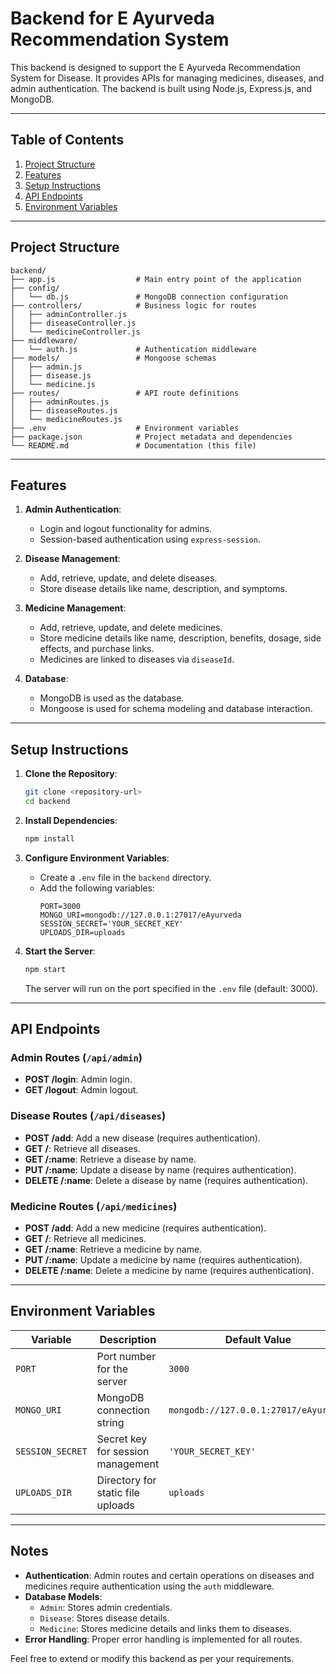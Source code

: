 
# Backend for E Ayurveda Recommendation System

This backend is designed to support the E Ayurveda Recommendation System for Disease. It provides APIs for managing medicines, diseases, and admin authentication. The backend is built using Node.js, Express.js, and MongoDB.

---

## Table of Contents
1. [Project Structure](#project-structure)
2. [Features](#features)
3. [Setup Instructions](#setup-instructions)
4. [API Endpoints](#api-endpoints)
5. [Environment Variables](#environment-variables)

---

## Project Structure

```
backend/
├── app.js                  # Main entry point of the application
├── config/
│   └── db.js               # MongoDB connection configuration
├── controllers/            # Business logic for routes
│   ├── adminController.js
│   ├── diseaseController.js
│   └── medicineController.js
├── middleware/
│   └── auth.js             # Authentication middleware
├── models/                 # Mongoose schemas
│   ├── admin.js
│   ├── disease.js
│   └── medicine.js
├── routes/                 # API route definitions
│   ├── adminRoutes.js
│   ├── diseaseRoutes.js
│   └── medicineRoutes.js
├── .env                    # Environment variables
├── package.json            # Project metadata and dependencies
└── README.md               # Documentation (this file)
```

---

## Features

1. **Admin Authentication**:
   - Login and logout functionality for admins.
   - Session-based authentication using `express-session`.

2. **Disease Management**:
   - Add, retrieve, update, and delete diseases.
   - Store disease details like name, description, and symptoms.

3. **Medicine Management**:
   - Add, retrieve, update, and delete medicines.
   - Store medicine details like name, description, benefits, dosage, side effects, and purchase links.
   - Medicines are linked to diseases via `diseaseId`.

4. **Database**:
   - MongoDB is used as the database.
   - Mongoose is used for schema modeling and database interaction.

---

## Setup Instructions

1. **Clone the Repository**:
   ```bash
   git clone <repository-url>
   cd backend
   ```

2. **Install Dependencies**:
   ```bash
   npm install
   ```

3. **Configure Environment Variables**:
   - Create a `.env` file in the `backend` directory.
   - Add the following variables:
     ```
     PORT=3000
     MONGO_URI=mongodb://127.0.0.1:27017/eAyurveda
     SESSION_SECRET='YOUR_SECRET_KEY'
     UPLOADS_DIR=uploads
     ```

4. **Start the Server**:
   ```bash
   npm start
   ```
   The server will run on the port specified in the `.env` file (default: 3000).

---

## API Endpoints

### Admin Routes (`/api/admin`)
- **POST /login**: Admin login.
- **GET /logout**: Admin logout.

### Disease Routes (`/api/diseases`)
- **POST /add**: Add a new disease (requires authentication).
- **GET /**: Retrieve all diseases.
- **GET /:name**: Retrieve a disease by name.
- **PUT /:name**: Update a disease by name (requires authentication).
- **DELETE /:name**: Delete a disease by name (requires authentication).

### Medicine Routes (`/api/medicines`)
- **POST /add**: Add a new medicine (requires authentication).
- **GET /**: Retrieve all medicines.
- **GET /:name**: Retrieve a medicine by name.
- **PUT /:name**: Update a medicine by name (requires authentication).
- **DELETE /:name**: Delete a medicine by name (requires authentication).

---

## Environment Variables

| Variable       | Description                              | Default Value                  |
|----------------|------------------------------------------|--------------------------------|
| `PORT`         | Port number for the server              | `3000`                         |
| `MONGO_URI`    | MongoDB connection string               | `mongodb://127.0.0.1:27017/eAyurveda` |
| `SESSION_SECRET` | Secret key for session management      | `'YOUR_SECRET_KEY'`           |
| `UPLOADS_DIR`  | Directory for static file uploads       | `uploads`                     |

---

## Notes

- **Authentication**: Admin routes and certain operations on diseases and medicines require authentication using the `auth` middleware.
- **Database Models**:
  - `Admin`: Stores admin credentials.
  - `Disease`: Stores disease details.
  - `Medicine`: Stores medicine details and links them to diseases.
- **Error Handling**: Proper error handling is implemented for all routes.

Feel free to extend or modify this backend as per your requirements.
